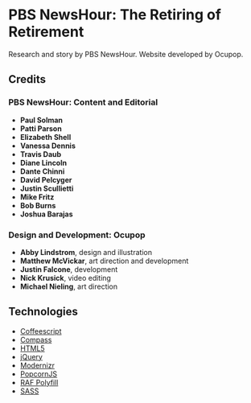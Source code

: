 # PBS NewsHour: The Retiring of Retirement

Research and story by PBS NewsHour. Website developed by Ocupop.


## Credits

### PBS NewsHour: Content and Editorial
- **Paul Solman**
- **Patti Parson**
- **Elizabeth Shell**
- **Vanessa Dennis**
- **Travis Daub**
- **Diane Lincoln**
- **Dante Chinni**
- **David Pelcyger**
- **Justin Scullietti**
- **Mike Fritz**
- **Bob Burns**
- **Joshua Barajas**

### Design and Development: Ocupop
- **Abby Lindstrom**, design and illustration
- **Matthew McVickar**, art direction and development
- **Justin Falcone**, development
- **Nick Krusick**, video editing
- **Michael Nieling**, art direction


## Technologies

- [Coffeescript](http://coffeescript.org/)
- [Compass](http://compass-style.org/)
- [HTML5](http://www.w3.org/html/wg/)
- [jQuery](http://jquery.com/)
- [Modernizr](http://modernizr.com/)
- [PopcornJS](http://popcornjs.org/)
- [RAF Polyfill](https://gist.github.com/paulirish/1579671)
- [SASS](http://sass-lang.com/)